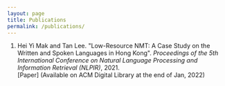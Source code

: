 ```yaml
---
layout: page
title: Publications
permalink: /publications/
---
```


1. Hei Yi Mak and Tan Lee. "Low-Resource NMT: A Case Study on the Written and Spoken Languages in Hong Kong". *Proceedings of the 5th International Conference on Natural Language Processing and Information Retrieval (NLPIR)*, 2021. <br/> [Paper] (Available on ACM Digital Library at the end of Jan, 2022)
